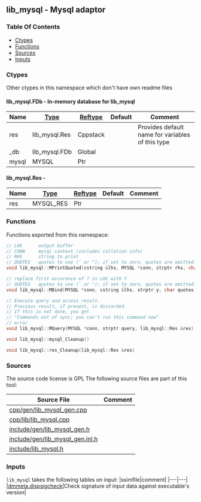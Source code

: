 ## lib_mysql - Mysql adaptor


### Table Of Contents
<a href="#table-of-contents"></a>
* [Ctypes](#ctypes)
* [Functions](#functions)
* [Sources](#sources)
* [Inputs](#inputs)

### Ctypes
<a href="#ctypes"></a>
Other ctypes in this namespace which don't have own readme files

#### lib_mysql.FDb - In-memory database for lib_mysql
<a href="#lib_mysql-fdb"></a>

|Name|[Type](/txt/ssimdb/dmmeta/ctype.md)|[Reftype](/txt/ssimdb/dmmeta/reftype.md)|Default|Comment|
|---|---|---|---|---|
|res|lib_mysql.Res|Cppstack||Provides default name for variables of this type|
|_db|lib_mysql.FDb|Global|
|mysql|MYSQL|Ptr|

#### lib_mysql.Res - 
<a href="#lib_mysql-res"></a>

|Name|[Type](/txt/ssimdb/dmmeta/ctype.md)|[Reftype](/txt/ssimdb/dmmeta/reftype.md)|Default|Comment|
|---|---|---|---|---|
|res|MYSQL_RES|Ptr|

### Functions
<a href="#functions"></a>
Functions exported from this namespace:

```c++
// LHS      output buffer
// CONN     mysql context (includes collation info)
// RHS      string to print
// QUOTES   quotes to use (' or "); if set to zero, quotes are omitted.
void lib_mysql::MPrintQuoted(cstring &lhs, MYSQL *conn, strptr rhs, char quotes) 
```

```c++
// replace first occurence of ? in LHS with Y
// QUOTES   quotes to use (' or "); if set to zero, quotes are omitted.
void lib_mysql::MBind(MYSQL *conn, cstring &lhs, strptr y, char quotes) 
```

```c++
// Execute query and access result.
// Previous result, if present, is discarded.
// If this is not done, you get
// "Commands out of sync; you can't run this command now"
// error
void lib_mysql::MQuery(MYSQL *conn, strptr query, lib_mysql::Res &res) 
```

```c++
void lib_mysql::mysql_Cleanup() 
```

```c++
void lib_mysql::res_Cleanup(lib_mysql::Res &res) 
```

### Sources
<a href="#sources"></a>
The source code license is GPL
The following source files are part of this tool:

|Source File|Comment|
|---|---|
|[cpp/gen/lib_mysql_gen.cpp](/cpp/gen/lib_mysql_gen.cpp)||
|[cpp/lib/lib_mysql.cpp](/cpp/lib/lib_mysql.cpp)||
|[include/gen/lib_mysql_gen.h](/include/gen/lib_mysql_gen.h)||
|[include/gen/lib_mysql_gen.inl.h](/include/gen/lib_mysql_gen.inl.h)||
|[include/lib_mysql.h](/include/lib_mysql.h)||

### Inputs
<a href="#inputs"></a>
`lib_mysql` takes the following tables on input:
|ssimfile|comment|
|---|---|
|[dmmeta.dispsigcheck](/txt/ssimdb/dmmeta/dispsigcheck.md)|Check signature of input data against executable's version|

